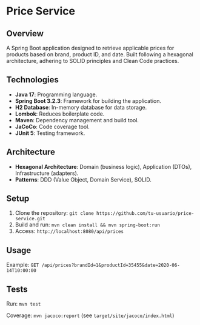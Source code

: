 # Price Service

## Overview
A Spring Boot application designed to retrieve applicable prices for products based on brand, product ID, and date. Built following a hexagonal architecture, adhering to SOLID principles and Clean Code practices.

## Technologies
- **Java 17**: Programming language.
- **Spring Boot 3.2.3**: Framework for building the application.
- **H2 Database**: In-memory database for data storage.
- **Lombok**: Reduces boilerplate code.
- **Maven**: Dependency management and build tool.
- **JaCoCo**: Code coverage tool.
- **JUnit 5**: Testing framework.

## Architecture
- **Hexagonal Architecture**: Domain (business logic), Application (DTOs), Infrastructure (adapters).
- **Patterns**: DDD (Value Object, Domain Service), SOLID.

## Setup
1. Clone the repository: `git clone https://github.com/tu-usuario/price-service.git`
2. Build and run: `mvn clean install && mvn spring-boot:run`
3. Access: `http://localhost:8080/api/prices`

## Usage
Example: `GET /api/prices?brandId=1&productId=35455&date=2020-06-14T10:00:00`


## Tests
Run: `mvn test`

Coverage: `mvn jacoco:report` (see `target/site/jacoco/index.html`)